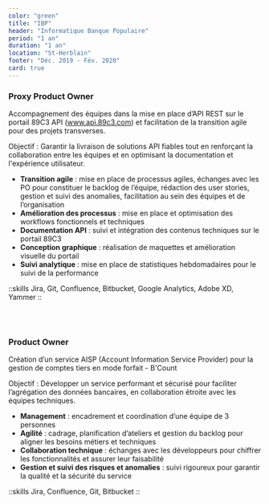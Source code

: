 ```yaml
---
color: "green"
title: "IBP"
header: "Informatique Banque Populaire"
period: "1 an"
duration: "1 an"
location: "St-Herblain"
footer: "Déc. 2019 - Fév. 2020"
card: true
---
```


### Proxy Product Owner

Accompagnement des équipes dans la mise en place d’API REST sur le portail 89C3 API (www.api.89c3.com) et facilitation de la transition agile pour des projets transverses. 

Objectif : Garantir la livraison de solutions API fiables tout en renforçant la collaboration entre les équipes et en optimisant la documentation et l'expérience utilisateur.


- **Transition agile** : mise en place de processus agiles, échanges avec les PO pour constituer le backlog de l’équipe, rédaction des user stories, gestion et suivi des anomalies, facilitation au sein des équipes et de l’organisation
- **Amélioration des processus** : mise en place et optimisation des workflows fonctionnels et techniques
- **Documentation API** : suivi et intégration des contenus techniques sur le portail 89C3
- **Conception graphique** : réalisation de maquettes et amélioration visuelle du portail
- **Suivi analytique** : mise en place de statistiques hebdomadaires pour le suivi de la performance

::skills
Jira, Git, Confluence, Bitbucket, Google Analytics, Adobe XD, Yammer
::

<br><br>

### Product Owner

Création d’un service AISP (Account Information Service Provider) pour la gestion de comptes tiers en mode forfait - B'Count

Objectif : Développer un service performant et sécurisé pour faciliter l’agrégation des données bancaires, en collaboration étroite avec les équipes techniques.


- **Management** : encadrement et coordination d’une équipe de 3 personnes
- **Agilité** : cadrage, planification d’ateliers et gestion du backlog pour aligner les besoins métiers et techniques
- **Collaboration technique** : échanges avec les développeurs pour chiffrer les fonctionnalités et assurer leur faisabilité
- **Gestion et suivi des risques et anomalies** : suivi rigoureux pour garantir la qualité et la sécurité du service

::skills
Jira, Confluence, Git, Bitbucket
::
